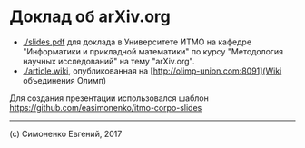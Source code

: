 # Доклад об arXiv.org

- [./slides.pdf](Презентация) для доклада в Университете ИТМО на кафедре
 "Информатики и прикладной математики" по курсу
 "Методология научных исследований" на тему "arXiv.org".
- [./article.wiki](Wiki-статья), опубликованная на
  [http://olimp-union.com:8091](Wiki объединения Олимп)

Для создания презентации использовался шаблон
<https://github.com/easimonenko/itmo-corpo-slides>

---

(c) Симоненко Евгений, 2017
